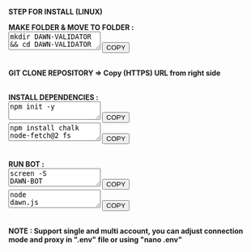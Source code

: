 <b>STEP FOR INSTALL (LINUX)<b>

<b>MAKE FOLDER & MOVE TO FOLDER :<b>
<br><textarea id="text-copy" class="form-copy">mkdir DAWN-VALIDATOR && cd DAWN-VALIDATOR</textarea>
<button class="btn btn-copy btn-circle">
    COPY
</button>

<br><b>GIT CLONE REPOSITORY<b> => Copy (HTTPS) URL from right side

<br><b>INSTALL DEPENDENCIES :<b>
<br><textarea id="text-copy" class="form-copy">npm init -y</textarea>
<button class="btn btn-copy btn-circle">
    COPY
</button>
<br><textarea id="text-copy" class="form-copy">npm install chalk node-fetch@2 fs</textarea>
<button class="btn btn-copy btn-circle">
    COPY
</button>

<br><b>RUN BOT :<b>
<br><textarea id="text-copy" class="form-copy">screen -S DAWN-BOT</textarea>
<button class="btn btn-copy btn-circle">
    COPY
</button>
<br><textarea id="text-copy" class="form-copy">node dawn.js</textarea>
<button class="btn btn-copy btn-circle">
    COPY
</button>

<br><b>NOTE :<b> Support single and multi account, you can adjust connection mode and proxy in ".env" file or using "nano .env"